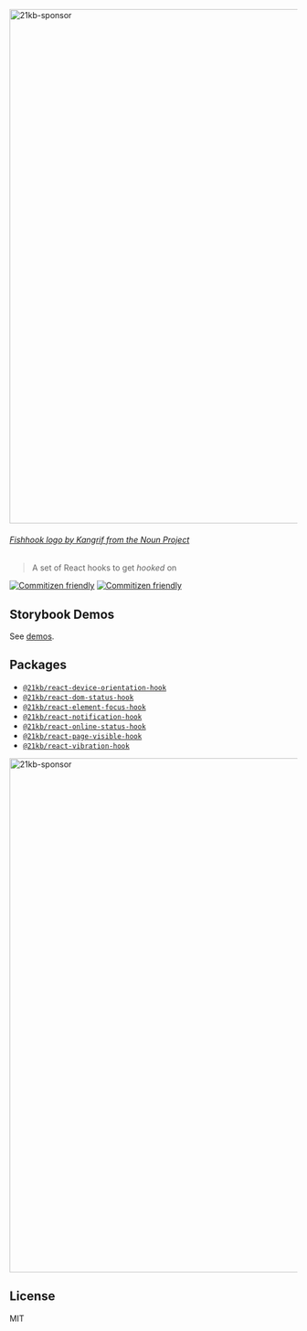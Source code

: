 <a href="https://21kb.now.sh/" target="_blank" rel="noopener noreferrer"><img width="900" src="https://s3.ca-central-1.amazonaws.com/kimchi-now-sh-site-images/images/react-hooks%402x.png" alt="21kb-sponsor" /></a>

###### [Fishhook logo by Kangrif from the Noun Project](https://thenounproject.com/search/?q=fish%20hook&i=1194183)

> A set of React hooks to get _hooked_ on

[![Commitizen friendly](https://img.shields.io/badge/commitizen-friendly-brightgreen.svg)](http://commitizen.github.io/cz-cli/) [![Commitizen friendly](https://img.shields.io/badge/PRs-welcome-brightgreen.svg)](https://img.shields.io/badge/PRs-welcome-brightgreen.svg)

## Storybook Demos

See [demos](https://storybook-output-tqbguboyeu.now.sh).

## Packages
- [`@21kb/react-device-orientation-hook`](/packages/react-device-orientation-hook)
- [`@21kb/react-dom-status-hook`](/packages/react-dom-status-hook)
- [`@21kb/react-element-focus-hook`](/packages/react-element-focus-hook)
- [`@21kb/react-notification-hook`](/packages/react-notification-hook)
- [`@21kb/react-online-status-hook`](/packages/react-online-status-hook)
- [`@21kb/react-page-visible-hook`](/packages/react-page-visible-hook)
- [`@21kb/react-vibration-hook`](/packages/react-vibration-hook)

<a href="https://github.com/21kb" target="_blank" rel="noopener noreferrer"><img width="900" src="https://s3.ca-central-1.amazonaws.com/kimchi-now-sh-site-images/images/sponsored%402x.png" alt="21kb-sponsor" /></a>


## License

MIT
